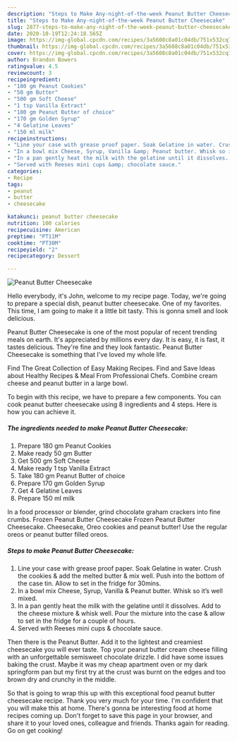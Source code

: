 ```yaml
---
description: "Steps to Make Any-night-of-the-week Peanut Butter Cheesecake"
title: "Steps to Make Any-night-of-the-week Peanut Butter Cheesecake"
slug: 2877-steps-to-make-any-night-of-the-week-peanut-butter-cheesecake
date: 2020-10-19T12:24:18.565Z
image: https://img-global.cpcdn.com/recipes/3a5608c8a01c04db/751x532cq70/peanut-butter-cheesecake-recipe-main-photo.jpg
thumbnail: https://img-global.cpcdn.com/recipes/3a5608c8a01c04db/751x532cq70/peanut-butter-cheesecake-recipe-main-photo.jpg
cover: https://img-global.cpcdn.com/recipes/3a5608c8a01c04db/751x532cq70/peanut-butter-cheesecake-recipe-main-photo.jpg
author: Brandon Bowers
ratingvalue: 4.5
reviewcount: 3
recipeingredient:
- "180 gm Peanut Cookies"
- "50 gm Butter"
- "500 gm Soft Cheese"
- "1 tsp Vanilla Extract"
- "180 gm Peanut Butter of choice"
- "170 gm Golden Syrup"
- "4 Gelatine Leaves"
- "150 ml milk"
recipeinstructions:
- "Line your case with grease proof paper. Soak Gelatine in water. Crush the cookies &amp; add the melted butter &amp; mix well. Push into the bottom of the case tin. Allow to set in the fridge for 30mins."
- "In a bowl mix Cheese, Syrup, Vanilla &amp; Peanut butter. Whisk so it’s well mixed."
- "In a pan gently heat the milk with the gelatine until it dissolves. Add to the cheese mixture &amp; whisk well. Pour the mixture into the case &amp; allow to set in the fridge for a couple of hours."
- "Served with Reeses mini cups &amp; chocolate sauce."
categories:
- Recipe
tags:
- peanut
- butter
- cheesecake

katakunci: peanut butter cheesecake 
nutrition: 100 calories
recipecuisine: American
preptime: "PT11M"
cooktime: "PT30M"
recipeyield: "2"
recipecategory: Dessert

---
```



![Peanut Butter Cheesecake](https://img-global.cpcdn.com/recipes/3a5608c8a01c04db/751x532cq70/peanut-butter-cheesecake-recipe-main-photo.jpg)

Hello everybody, it's John, welcome to my recipe page. Today, we're going to prepare a special dish, peanut butter cheesecake. One of my favorites. This time, I am going to make it a little bit tasty. This is gonna smell and look delicious.

Peanut Butter Cheesecake is one of the most popular of recent trending meals on earth. It's appreciated by millions every day. It is easy, it is fast, it tastes delicious. They're fine and they look fantastic. Peanut Butter Cheesecake is something that I've loved my whole life.

Find The Great Collection of Easy Making Recipes. Find and Save Ideas about Healthy Recipes &amp; Meal From Professional Chefs. Combine cream cheese and peanut butter in a large bowl.


To begin with this recipe, we have to prepare a few components. You can cook peanut butter cheesecake using 8 ingredients and 4 steps. Here is how you can achieve it.

<!--inarticleads1-->

##### The ingredients needed to make Peanut Butter Cheesecake:

1. Prepare 180 gm Peanut Cookies
1. Make ready 50 gm Butter
1. Get 500 gm Soft Cheese
1. Make ready 1 tsp Vanilla Extract
1. Take 180 gm Peanut Butter of choice
1. Prepare 170 gm Golden Syrup
1. Get 4 Gelatine Leaves
1. Prepare 150 ml milk


In a food processor or blender, grind chocolate graham crackers into fine crumbs. Frozen Peanut Butter Cheesecake Frozen Peanut Butter Cheesecake. Cheesecake, Oreo cookies and peanut butter! Use the regular oreos or peanut butter filled oreos. 

<!--inarticleads2-->

##### Steps to make Peanut Butter Cheesecake:

1. Line your case with grease proof paper. Soak Gelatine in water. Crush the cookies &amp; add the melted butter &amp; mix well. Push into the bottom of the case tin. Allow to set in the fridge for 30mins.
1. In a bowl mix Cheese, Syrup, Vanilla &amp; Peanut butter. Whisk so it’s well mixed.
1. In a pan gently heat the milk with the gelatine until it dissolves. Add to the cheese mixture &amp; whisk well. Pour the mixture into the case &amp; allow to set in the fridge for a couple of hours.
1. Served with Reeses mini cups &amp; chocolate sauce.


Then there is the Peanut Butter. Add it to the lightest and creamiest cheesecake you will ever taste. Top your peanut butter cream cheese filling with an unforgettable semisweet chocolate drizzle. I did have some issues baking the crust. Maybe it was my cheap apartment oven or my dark springform pan but my first try at the crust was burnt on the edges and too brown dry and crunchy in the middle. 

So that is going to wrap this up with this exceptional food peanut butter cheesecake recipe. Thank you very much for your time. I'm confident that you will make this at home. There's gonna be interesting food at home recipes coming up. Don't forget to save this page in your browser, and share it to your loved ones, colleague and friends. Thanks again for reading. Go on get cooking!
